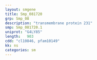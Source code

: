 ```yaml
---
layout: smgene
title: Smp_081720
grp: Smp_08
description: "transmembrane protein 231"
smp: Smp_081720.1
uniprot: "G4LY85"
length:   903
cdd: "cl10846, pfam10149"
kk: ns
categories: sm
---
```

